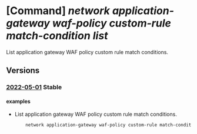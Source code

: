 # [Command] _network application-gateway waf-policy custom-rule match-condition list_

List application gateway WAF policy custom rule match conditions.

## Versions

### [2022-05-01](/Resources/mgmt-plane/L3N1YnNjcmlwdGlvbnMve30vcmVzb3VyY2Vncm91cHMve30vcHJvdmlkZXJzL21pY3Jvc29mdC5uZXR3b3JrL2FwcGxpY2F0aW9uZ2F0ZXdheXdlYmFwcGxpY2F0aW9uZmlyZXdhbGxwb2xpY2llcy97fQ==/2022-05-01.xml) **Stable**

<!-- mgmt-plane /subscriptions/{}/resourcegroups/{}/providers/microsoft.network/applicationgatewaywebapplicationfirewallpolicies/{} 2022-05-01 properties.customRules[].matchConditions -->

#### examples

- List application gateway WAF policy custom rule match conditions.
    ```bash
        network application-gateway waf-policy custom-rule match-condition list --name MyWAFPolicyRule --policy-name MyPolicy --resource-group MyResourceGroup --subscription MySubscription
    ```
